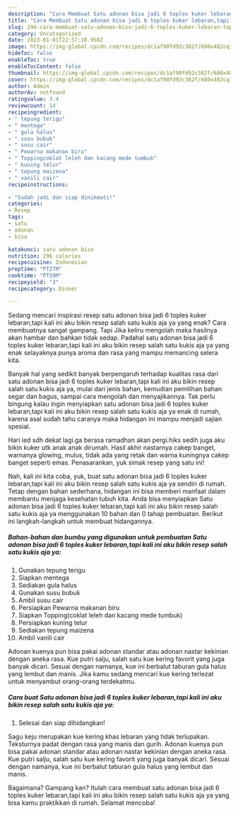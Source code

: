 ```yaml
---
description: "Cara Membuat Satu adonan bisa jadi 6 toples kuker lebaran,tapi kali ini aku bikin resep salah satu kukis aja ya{ yang Enak Banget,  Menu Buat lebaran"
title: "Cara Membuat Satu adonan bisa jadi 6 toples kuker lebaran,tapi kali ini aku bikin resep salah satu kukis aja ya{ yang Enak Banget,  Menu Buat lebaran"
slug: 294-cara-membuat-satu-adonan-bisa-jadi-6-toples-kuker-lebaran-tapi-kali-ini-aku-bikin-resep-salah-satu-kukis-aja-ya-yang-enak-banget-menu-buat-lebaran
category: Uncategorized
date: 2023-01-01T22:57:18.958Z
image: https://img-global.cpcdn.com/recipes/dc1af90fd92c382f/680x482cq70/satu-adonan-bisa-jadi-6-toples-kuker-lebarantapi-kali-ini-aku-bikin-resep-salah-satu-kukis-aja-ya-foto-resep-utama.jpg
hideToc: false
enableToc: true
enableTocContent: false
thumbnail: https://img-global.cpcdn.com/recipes/dc1af90fd92c382f/680x482cq70/satu-adonan-bisa-jadi-6-toples-kuker-lebarantapi-kali-ini-aku-bikin-resep-salah-satu-kukis-aja-ya-foto-resep-utama.jpg
cover: https://img-global.cpcdn.com/recipes/dc1af90fd92c382f/680x482cq70/satu-adonan-bisa-jadi-6-toples-kuker-lebarantapi-kali-ini-aku-bikin-resep-salah-satu-kukis-aja-ya-foto-resep-utama.jpg
author: Admin
authorAv: notfound
ratingvalue: 3.4
reviewcount: 14
recipeingredient:
- " tepung terigu"
- " mentega"
- " gula halus"
- " susu bubuk"
- " susu cair"
- " Pewarna makanan biru"
- " Toppingcoklat leleh dan kacang mede tumbuk"
- " kuning telur"
- " tepung maizena"
- " vanili cair"
recipeinstructions:

- "Sudah jadi dan siap dinikmati!"
categories:
- Resep
tags:
- satu
- adonan
- bisa

katakunci: satu adonan bisa 
nutrition: 296 calories
recipecuisine: Indonesian
preptime: "PT27M"
cooktime: "PT59M"
recipeyield: "3"
recipecategory: Dinner

---
```



Sedang mencari inspirasi resep satu adonan bisa jadi 6 toples kuker lebaran,tapi kali ini aku bikin resep salah satu kukis aja ya yang enak? Cara membuatnya sangat gampang. Tapi Jika keliru mengolah maka hasilnya akan hambar dan bahkan tidak sedap. Padahal satu adonan bisa jadi 6 toples kuker lebaran,tapi kali ini aku bikin resep salah satu kukis aja ya yang enak selayaknya punya aroma dan rasa yang mampu memancing selera kita.


Banyak hal yang sedikit banyak berpengaruh terhadap kualitas rasa dari satu adonan bisa jadi 6 toples kuker lebaran,tapi kali ini aku bikin resep salah satu kukis aja ya, mulai dari jenis bahan, kemudian pemilihan bahan segar dan bagus, sampai cara mengolah dan menyajikannya. Tak perlu bingung kalau ingin menyiapkan satu adonan bisa jadi 6 toples kuker lebaran,tapi kali ini aku bikin resep salah satu kukis aja ya enak di rumah, karena asal sudah tahu caranya maka hidangan ini mampu menjadi sajian spesial.

Hari ied sdh dekat lagi.ga berasa ramadhan akan pergi.hiks sedih juga.aku bikin kuker utk anak anak dirumah. Hasil akhir nastarnya cakep banget, warnanya glowing, mulus, tidak ada yang retak dan warna kuningnya cakep banget seperti emas. Penasarankan, yuk simak resep yang satu ini!


Nah, kali ini kita coba, yuk, buat satu adonan bisa jadi 6 toples kuker lebaran,tapi kali ini aku bikin resep salah satu kukis aja ya sendiri di rumah. Tetap dengan bahan sederhana, hidangan ini bisa memberi manfaat dalam membantu menjaga kesehatan tubuh kita. Anda bisa menyiapkan Satu adonan bisa jadi 6 toples kuker lebaran,tapi kali ini aku bikin resep salah satu kukis aja ya menggunakan 10 bahan dan 0 tahap pembuatan. Berikut ini langkah-langkah untuk membuat hidangannya.

<!--inarticleads1-->

##### Bahan-bahan dan bumbu yang digunakan untuk pembuatan Satu adonan bisa jadi 6 toples kuker lebaran,tapi kali ini aku bikin resep salah satu kukis aja ya:

1. Gunakan  tepung terigu
1. Siapkan  mentega
1. Sediakan  gula halus
1. Gunakan  susu bubuk
1. Ambil  susu cair
1. Persiapkan  Pewarna makanan biru
1. Siapkan  Topping(coklat leleh dan kacang mede tumbuk)
1. Persiapkan  kuning telur
1. Sediakan  tepung maizena
1. Ambil  vanili cair


Adonan kuenya pun bisa pakai adonan standar atau adonan nastar kekinian dengan aneka rasa. Kue putri salju, salah satu kue kering favorit yang juga banyak dicari. Sesuai dengan namanya, kue ini berbalut taburan gula halus yang lembut dan manis. Jika kamu sedang mencari kue kering terlezat untuk menyambut orang-orang terdekatmu. 

<!--inarticleads2-->

##### Cara buat Satu adonan bisa jadi 6 toples kuker lebaran,tapi kali ini aku bikin resep salah satu kukis aja ya:


1. Selesai dan siap dihidangkan!

Sagu keju merupakan kue kering khas lebaran yang tidak terlupakan. Teksturnya padat dengan rasa yang manis dan gurih. Adonan kuenya pun bisa pakai adonan standar atau adonan nastar kekinian dengan aneka rasa. Kue putri salju, salah satu kue kering favorit yang juga banyak dicari. Sesuai dengan namanya, kue ini berbalut taburan gula halus yang lembut dan manis. 

Bagaimana? Gampang kan? Itulah cara membuat satu adonan bisa jadi 6 toples kuker lebaran,tapi kali ini aku bikin resep salah satu kukis aja ya yang bisa kamu praktikkan di rumah. Selamat mencoba!
